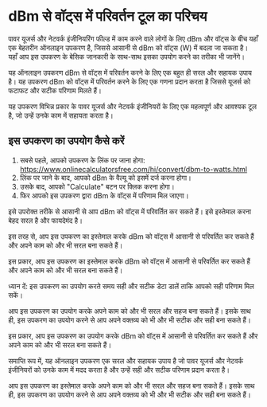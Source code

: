 dBm से वॉट्स में परिवर्तन टूल का परिचय
======================================

पावर यूजर्स और नेटवर्क इंजीनियरिंग फील्ड में काम करने वाले लोगों के लिए dBm और वॉट्स के बीच यहाँ एक बेहतरीन ऑनलाइन उपकरण है, जिससे आसानी से dBm को वॉट्स (W) में बदला जा सकता है। यहाँ आप इस उपकरण के बेसिक जानकारी के साथ-साथ इसका उपयोग करने का तरीका भी जानेंगे।

यह ऑनलाइन उपकरण dBm से वॉट्स में परिवर्तन करने के लिए एक बहुत ही सरल और सहायक उपाय है। यह उपकरण dBm को वॉट्स में परिवर्तन करने के लिए एक गणना प्रदान करता है जिससे यूजर्स को फटाफट और सटीक परिणाम मिलते हैं।

यह उपकरण विभिन्न प्रकार के पावर यूजर्स और नेटवर्क इंजीनियरों के लिए एक महत्वपूर्ण और आवश्यक टूल है, जो उन्हें उनके काम में सहायता करता है।

इस उपकरण का उपयोग कैसे करें
---------------------------

1. सबसे पहले, आपको उपकरण के लिंक पर जाना होगा: <https://www.onlinecalculatorsfree.com/hi/convert/dbm-to-watts.html>
2. लिंक पर जाने के बाद, आपको dBm के वैल्यू को इसमें दर्ज करना होगा।
3. उसके बाद, आपको "Calculate" बटन पर क्लिक करना होगा।
4. फिर आपको इस उपकरण द्वारा dBm के वॉट्स में परिणाम मिल जाएगा।

इसे उपरोक्त तरीके से आसानी से आप dBm को वॉट्स में परिवर्तित कर सकते हैं। इसे इस्तेमाल करना बेहद सरल है और फायदेमंद है।

इस तरह से, आप इस उपकरण का इस्तेमाल करके dBm को वॉट्स में आसानी से परिवर्तित कर सकते हैं और अपने काम को और भी सरल बना सकते हैं।

इस प्रकार, आप इस उपकरण का इस्तेमाल करके dBm को वॉट्स में आसानी से परिवर्तित कर सकते हैं और अपने काम को और भी सरल बना सकते हैं।

ध्यान दें: इस उपकरण का उपयोग करते समय सही और सटीक डेटा डालें ताकि आपको सही परिणाम मिल सकें।

आप इस उपकरण का उपयोग करके अपने काम को और भी सरल और सहज बना सकते हैं। इसके साथ ही, इस उपकरण का उपयोग करने से आप अपने वक्तव्य को भी और भी सटीक और सही बना सकते हैं।

इस प्रकार, आप इस उपकरण का उपयोग करके dBm को वॉट्स में आसानी से परिवर्तित कर सकते हैं और अपने काम को और भी सरल बना सकते हैं।

समाप्ति रूप में, यह ऑनलाइन उपकरण एक सरल और सहायक उपाय है जो पावर यूजर्स और नेटवर्क इंजीनियरों को उनके काम में मदद करता है और उन्हें सही और सटीक परिणाम प्रदान करता है।

आप इस उपकरण का इस्तेमाल करके अपने काम को और भी सरल और सहज बना सकते हैं। इसके साथ ही, इस उपकरण का उपयोग करने से आप अपने वक्तव्य को भी और भी सटीक और सही बना सकते हैं।